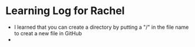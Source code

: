 # Learning Log for Rachel 
- I learned that you can create a directory by putting a "/" in the file name to creat a new file in GitHub
- 
